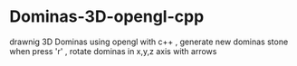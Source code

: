 # Dominas-3D-opengl-cpp
drawnig 3D Dominas using opengl with c++ , generate new dominas stone when press 'r' , rotate dominas in x,y,z axis with arrows 
